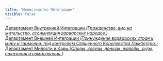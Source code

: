 ```yaml
---
title: 'Министерство Интеграции'
visible: false
---
```


[Департамент Внутренней Интеграции _(Гражданство, вид на жительство, ассимиляция варварских народов.)_](http://lambopedia.ru/svyashennoe-korolevstvo-lambotero/nashi-ministerstva/ministerstvo-integracii/departament-vnutrennei-integracii)  
[Департамент Внешней Интеграции _(Принуждение варварских стран к миру и гармонии, под контролем Священного Королевства Ламботеро.)_  ](http://lambopedia.ru/svyashennoe-korolevstvo-lambotero/nashi-ministerstva/ministerstvo-integracii/departament-vneshnei-integracii)  
[Департамент Милости и Кары _(Споры, кляузы, доносы, жалобы, суды, наказания и помилования.)_  ](http://lambopedia.ru/svyashennoe-korolevstvo-lambotero/nashi-ministerstva/ministerstvo-integracii/departament-milosti-i-kary)